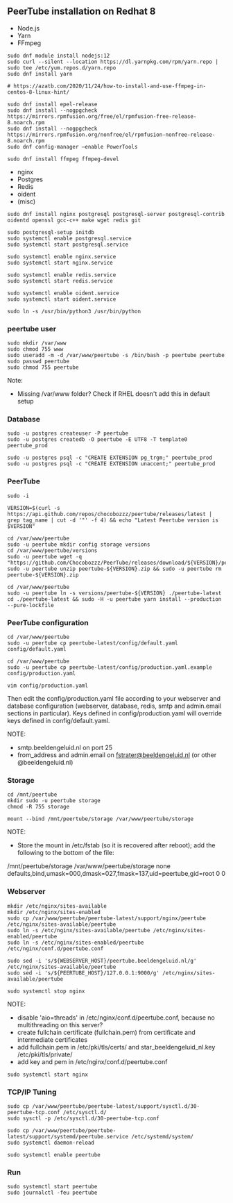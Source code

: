 PeerTube installation on Redhat 8
---------------------------------

- Node.js
- Yarn
- FFmpeg

```
sudo dnf module install nodejs:12
sudo curl --silent --location https://dl.yarnpkg.com/rpm/yarn.repo | sudo tee /etc/yum.repos.d/yarn.repo
sudo dnf install yarn

# https://azatb.com/2020/11/24/how-to-install-and-use-ffmpeg-in-centos-8-linux-hint/

sudo dnf install epel-release
sudo dnf install --nogpgcheck https://mirrors.rpmfusion.org/free/el/rpmfusion-free-release-8.noarch.rpm 
sudo dnf install --nogpgcheck https://mirrors.rpmfusion.org/nonfree/el/rpmfusion-nonfree-release-8.noarch.rpm 
sudo dnf config-manager –enable PowerTools

sudo dnf install ffmpeg ffmpeg-devel

```

- nginx
- Postgres
- Redis
- oident
- (misc)

```
sudo dnf install nginx postgresql postgresql-server postgresql-contrib oidentd openssl gcc-c++ make wget redis git

sudo postgresql-setup initdb
sudo systemctl enable postgresql.service
sudo systemctl start postgresql.service

sudo systemctl enable nginx.service
sudo systemctl start nginx.service

sudo systemctl enable redis.service
sudo systemctl start redis.service

sudo systemctl enable oident.service
sudo systemctl start oident.service

sudo ln -s /usr/bin/python3 /usr/bin/python

```

### peertube user

```
sudo mkdir /var/www 
sudo chmod 755 www
sudo useradd -m -d /var/www/peertube -s /bin/bash -p peertube peertube
sudo passwd peertube
sudo chmod 755 peertube

```

Note:

- Missing /var/www folder? Check if RHEL doesn't add this in default setup

### Database

```
sudo -u postgres createuser -P peertube
sudo -u postgres createdb -O peertube -E UTF8 -T template0 peertube_prod

sudo -u postgres psql -c "CREATE EXTENSION pg_trgm;" peertube_prod
sudo -u postgres psql -c "CREATE EXTENSION unaccent;" peertube_prod

```

### PeerTube

```
sudo -i

VERSION=$(curl -s https://api.github.com/repos/chocobozzz/peertube/releases/latest | grep tag_name | cut -d '"' -f 4) && echo "Latest Peertube version is $VERSION"

cd /var/www/peertube
sudo -u peertube mkdir config storage versions
cd /var/www/peertube/versions
sudo -u peertube wget -q "https://github.com/Chocobozzz/PeerTube/releases/download/${VERSION}/peertube-${VERSION}.zip"
sudo -u peertube unzip peertube-${VERSION}.zip && sudo -u peertube rm peertube-${VERSION}.zip

cd /var/www/peertube
sudo -u peertube ln -s versions/peertube-${VERSION} ./peertube-latest
cd ./peertube-latest && sudo -H -u peertube yarn install --production --pure-lockfile

```

### PeerTube configuration

```
cd /var/www/peertube
sudo -u peertube cp peertube-latest/config/default.yaml config/default.yaml

cd /var/www/peertube
sudo -u peertube cp peertube-latest/config/production.yaml.example config/production.yaml

vim config/production.yaml

```

Then edit the config/production.yaml file according to your webserver and database configuration (webserver, database, redis, smtp and admin.email sections in particular). Keys defined in config/production.yaml will override keys defined in config/default.yaml.

NOTE:

- smtp.beeldengeluid.nl on port 25
- from_address and admin.email on fstrater@beeldengeluid.nl (or other @beeldengeluid.nl)

### Storage

```
cd /mnt/peertube
mkdir sudo -u peertube storage
chmod -R 755 storage

mount --bind /mnt/peertube/storage /var/www/peertube/storage

```

NOTE:

- Store the mount in /etc/fstab (so it is recovered after reboot); add the following to the bottom of the file:
	

/mnt/peertube/storage /var/www/peertube/storage none defaults,bind,umask=000,dmask=027,fmask=137,uid=peertube,gid=root 0 0


### Webserver

```
mkdir /etc/nginx/sites-available
mkdir /etc/nginx/sites-enabled
sudo cp /var/www/peertube/peertube-latest/support/nginx/peertube /etc/nginx/sites-available/peertube
sudo ln -s /etc/nginx/sites-available/peertube /etc/nginx/sites-enabled/peertube
sudo ln -s /etc/nginx/sites-enabled/peertube /etc/nginx/conf.d/peertube.conf

sudo sed -i 's/${WEBSERVER_HOST}/peertube.beeldengeluid.nl/g' /etc/nginx/sites-available/peertube
sudo sed -i 's/${PEERTUBE_HOST}/127.0.0.1:9000/g' /etc/nginx/sites-available/peertube

sudo systemctl stop nginx

```

NOTE:

- disable 'aio=threads' in /etc/nginx/conf.d/peertube.conf, because no multithreading on this server?
- create fullchain certificate (fullchain.pem) from certificate and intermediate certificates
- add fullchain.pem in /etc/pki/tls/certs/ and star_beeldengeluid_nl.key /etc/pki/tls/private/
- add key and pem in /etc/nginx/conf.d/peertube.conf

```
sudo systemctl start nginx

```

### TCP/IP Tuning

```
sudo cp /var/www/peertube/peertube-latest/support/sysctl.d/30-peertube-tcp.conf /etc/sysctl.d/
sudo sysctl -p /etc/sysctl.d/30-peertube-tcp.conf

sudo cp /var/www/peertube/peertube-latest/support/systemd/peertube.service /etc/systemd/system/
sudo systemctl daemon-reload

sudo systemctl enable peertube

```

### Run

```
sudo systemctl start peertube
sudo journalctl -feu peertube

```


